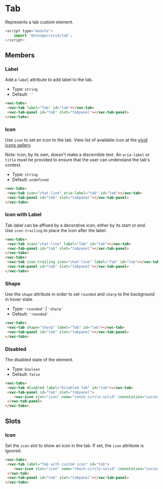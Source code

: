 # Tab

Represents a tab custom element.

```js
<script type="module">
    import '@vonage/vivid/tab';
</script>
```

## Members

### Label

Add a `label` attribute to add label to the tab.

- Type: `string`
- Default: `''`

```html preview
<vwc-tabs>
 <vwc-tab label="Tab" id="tab"></vwc-tab>
 <vwc-tab-panel id="tab" slot="tabpanel"></vwc-tab-panel>
</vwc-tabs>
```

### Icon

Use `icon` to set an icon to the tab.
View list of available icon at the [vivid icons gallery](/icons/icons-gallery/).

Note: Icon, by its own, doesn't make a discernible text. An `aria-label` or `title` must be provided to ensure that the user can understand the tab's context.

- Type: `string`
- Default: `undefined`

```html preview
<vwc-tabs>
 <vwc-tab icon="chat-line" aria-label="tab" id="tab"></vwc-tab>
 <vwc-tab-panel id="tab" slot="tabpanel"></vwc-tab-panel>
</vwc-tabs>
```

### Icon with Label

Tab label can be affixed by a decorative icon, either by its start or end.  
Use `icon-trailing` to place the icon after the label.

```html preview
<vwc-tabs>
 <vwc-tab icon="chat-line" label="Tab" id="tab"></vwc-tab>
 <vwc-tab-panel id="tab" slot="tabpanel"></vwc-tab-panel>
</vwc-tabs>
<vwc-tabs>
 <vwc-tab icon-trailing icon="chat-line" label="Tab" id="tab"></vwc-tab>
 <vwc-tab-panel id="tab" slot="tabpanel"></vwc-tab-panel>
</vwc-tabs>
```

### Shape 
Use the `shape` attribute in order to set `rounded` and `sharp` to the background in hover state.

- Type: `'rounded'` | `'sharp'`
- Default: `'rounded'`

```html preview
<vwc-tabs>
 <vwc-tab shape="sharp" label="Tab" id="tab"></vwc-tab>
 <vwc-tab-panel id="tab" slot="tabpanel"></vwc-tab-panel>
</vwc-tabs>
```

### Disabled

The disabled state of the element.

- Type: `boolean`
- Default: `false`

```html preview
<vwc-tabs>
 <vwc-tab disabled label="Disabled Tab" id="tab"></vwc-tab>
 <vwc-tab-panel id="tab" slot="tabpanel">
   	<vwc-icon slot="icon" name="check-circle-solid" connotation="success"></vwc-icon>
 </vwc-tab-panel>
</vwc-tabs>
```

## Slots

### Icon

Set the `icon` slot to show an icon in the tab.
If set, the `icon` attribute is ignored.

```html preview
<vwc-tabs>
 <vwc-tab label="Tab with custom icon" id="tab">
    <vwc-icon slot="icon" name="check-circle-solid" connotation="success"></vwc-icon>
 </vwc-tab>
 <vwc-tab-panel id="tab" slot="tabpanel"></vwc-tab-panel>
</vwc-tabs>
```

